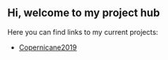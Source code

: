 ## Hi, welcome to my project hub

Here you can find links to my current projects:

- [Copernicane2019](pages/copernicane2019/index.md)
